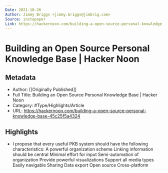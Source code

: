 ```yaml
---
Date: 2021-10-26
Author: Jimmy Briggs <jimmy.briggs@jimbrig.com>
Source: instapaper
Link: https://hackernoon.com/building-a-open-source-personal-knowledge-base-45c25f5a4324
---
```

# Building an Open Source Personal Knowledge Base | Hacker Noon

## Metadata
- Author: [[Originally Published]]
- Full Title: Building an Open Source Personal Knowledge Base | Hacker Noon
- Category: #Type/Highlights/Article
- URL: https://hackernoon.com/building-a-open-source-personal-knowledge-base-45c25f5a4324

## Highlights
- I propose that every useful PKB system should have the following characteristics:
  A powerful organization scheme
  Linking information should be central
  Minimal effort for input
  Semi-automation of organization
  Provide powerful visualizations
  Support all media types
  Easily navigable
  Sharing
  Data export
  Open source
  Cross-platform

